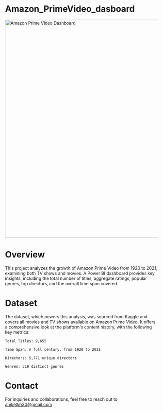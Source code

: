 # Amazon_PrimeVideo_dasboard

<img width="1787" height="717" alt="Amazon Prime Video Dashboard" src="https://github.com/user-attachments/assets/8ca27e41-2a6c-4a16-88a6-f3ac36c75ce8" />


# Overview
This project analyzes the growth of Amazon Prime Video from 1920 to 2021, examining both TV shows and movies. A Power BI dashboard provides key insights, including the total number of titles, aggregate ratings, popular genres, top directors, and the overall time span covered.

# Dataset
The dataset, which powers this analysis, was sourced from Kaggle and covers all movies and TV shows available on Amazon Prime Video. It offers a comprehensive look at the platform's content history, with the following key metrics:

    Total Titles: 9,655

    Time Span: A full century, from 1920 to 2021

    Directors: 5,771 unique directors

    Genres: 519 distinct genres

# Contact
For inquiries and collaborations, feel free to reach out to aniketkh30@gmail.com
